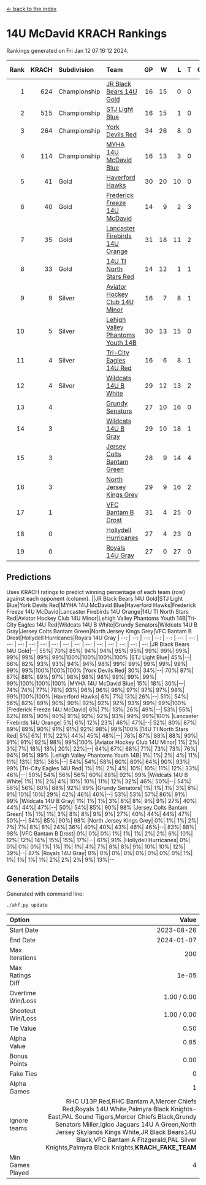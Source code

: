[<- back to the index](readme.md)
# 14U McDavid KRACH Rankings
Rankings generated on Fri Jan 12 07:16:12 2024.

Rank|KRACH|Subdivision|Team|GP|W|L|T|OTW|OTL|SoS|Exp Wins|Win Diff
---:|---:|:---|:---|---:|---:|---:|---:|---:|---:|---:|---:|---:
1|624|Championship|[JR Black Bears 14U Gold](https://gamesheetstats.com/seasons/3659/teams/140633/schedule)|16|15|0|0|1|0|7|16.8|-0.0
2|515|Championship|[STJ Light Blue](https://gamesheetstats.com/seasons/3659/teams/140639/schedule)|16|15|1|0|0|0|46|15.9|0.0
3|264|Championship|[York Devils Red](https://gamesheetstats.com/seasons/3659/teams/140644/schedule)|34|26|8|0|0|0|370|26.9|0.0
4|114|Championship|[MYHA 14U McDavid Blue](https://gamesheetstats.com/seasons/3659/teams/140636/schedule)|16|13|3|0|0|0|46|13.9|0.0
5|41|Gold|[Haverford Hawks](https://gamesheetstats.com/seasons/3659/teams/140630/schedule)|30|20|10|0|0|0|97|20.9|0.0
6|40|Gold|[Frederick Freeze 14U McDavid](https://gamesheetstats.com/seasons/3659/teams/140628/schedule)|14|9|2|3|0|0|44|11.4|0.0
7|35|Gold|[Lancaster Firebirds 14U Orange](https://gamesheetstats.com/seasons/3659/teams/140634/schedule)|31|18|11|2|0|0|104|19.9|0.0
8|33|Gold|[14U TI North Stars Red](https://gamesheetstats.com/seasons/3659/teams/140626/schedule)|14|12|1|1|0|0|6|13.4|0.0
9|9|Silver|[Aviator Hockey Club 14U Minor](https://gamesheetstats.com/seasons/3659/teams/140627/schedule)|16|7|8|1|0|0|121|8.4|0.0
10|5|Silver|[Lehigh Valley Phantoms Youth 14B](https://gamesheetstats.com/seasons/3659/teams/140635/schedule)|30|13|15|0|1|1|59|14.9|0.0
11|4|Silver|[Tri-City Eagles 14U Red](https://gamesheetstats.com/seasons/3659/teams/140640/schedule)|16|6|8|1|1|0|56|8.4|0.0
12|4|Silver|[Wildcats 14U B White](https://gamesheetstats.com/seasons/3659/teams/140643/schedule)|29|12|13|2|1|1|43|14.9|0.0
13|4||[Grundy Senators](https://gamesheetstats.com/seasons/3659/teams/140629/schedule)|27|10|16|0|0|1|130|10.9|0.0
14|3||[Wildcats 14U B Gray](https://gamesheetstats.com/seasons/3659/teams/140642/schedule)|29|10|18|1|0|0|43|11.4|0.0
15|3||[Jersey Colts Bantam Green](https://gamesheetstats.com/seasons/3659/teams/140632/schedule)|28|9|14|4|1|0|27|12.9|0.0
16|3||[North Jersey Kings Grey](https://gamesheetstats.com/seasons/3659/teams/140637/schedule)|29|9|16|2|1|1|31|11.9|0.0
17|1||[VFC Bantam B Drost](https://gamesheetstats.com/seasons/3659/teams/140641/schedule)|31|4|25|0|0|2|130|4.9|0.0
18|0||[Hollydell Hurricanes](https://gamesheetstats.com/seasons/3659/teams/140631/schedule)|27|4|23|0|0|0|24|4.9|0.0
19|0||[Royals 14U Gray](https://gamesheetstats.com/seasons/3659/teams/140638/schedule)|27|0|27|0|0|0|78|0.9|0.0

## Predictions
Uses KRACH ratings to predict winning percentage of each team (row) against each opponent (column).
||JR Black Bears 14U Gold|STJ Light Blue|York Devils Red|MYHA 14U McDavid Blue|Haverford Hawks|Frederick Freeze 14U McDavid|Lancaster Firebirds 14U Orange|14U TI North Stars Red|Aviator Hockey Club 14U Minor|Lehigh Valley Phantoms Youth 14B|Tri-City Eagles 14U Red|Wildcats 14U B White|Grundy Senators|Wildcats 14U B Gray|Jersey Colts Bantam Green|North Jersey Kings Grey|VFC Bantam B Drost|Hollydell Hurricanes|Royals 14U Gray
| --: | --: | --: | --: | --: | --: | --: | --: | --: | --: | --: | --: | --: | --: | --: | --: | --: | --: | --: | --: 
|JR Black Bears 14U Gold|--| 55%| 70%| 85%| 94%| 94%| 95%| 95%| 99%| 99%| 99%| 99%| 99%| 99%| 99%|100%|100%|100%|100%
|STJ Light Blue| 45%|--| 66%| 82%| 93%| 93%| 94%| 94%| 98%| 99%| 99%| 99%| 99%| 99%| 99%| 99%|100%|100%|100%
|York Devils Red| 30%| 34%|--| 70%| 87%| 87%| 88%| 89%| 97%| 98%| 98%| 98%| 99%| 99%| 99%| 99%|100%|100%|100%
|MYHA 14U McDavid Blue| 15%| 18%| 30%|--| 74%| 74%| 77%| 78%| 93%| 96%| 96%| 96%| 97%| 97%| 97%| 98%| 99%|100%|100%
|Haverford Hawks|  6%|  7%| 13%| 26%|--| 51%| 54%| 56%| 82%| 89%| 90%| 90%| 92%| 92%| 92%| 93%| 99%| 99%|100%
|Frederick Freeze 14U McDavid|  6%|  7%| 13%| 26%| 49%|--| 53%| 55%| 82%| 89%| 90%| 90%| 91%| 92%| 92%| 93%| 99%| 99%|100%
|Lancaster Firebirds 14U Orange|  5%|  6%| 12%| 23%| 46%| 47%|--| 52%| 80%| 87%| 89%| 89%| 90%| 91%| 91%| 92%| 98%| 99%|100%
|14U TI North Stars Red|  5%|  6%| 11%| 22%| 44%| 45%| 48%|--| 78%| 87%| 88%| 88%| 90%| 91%| 91%| 92%| 98%| 99%|100%
|Aviator Hockey Club 14U Minor|  1%|  2%|  3%|  7%| 18%| 18%| 20%| 22%|--| 64%| 67%| 68%| 71%| 73%| 73%| 76%| 94%| 96%| 99%
|Lehigh Valley Phantoms Youth 14B|  1%|  1%|  2%|  4%| 11%| 11%| 13%| 13%| 36%|--| 54%| 54%| 58%| 60%| 60%| 64%| 90%| 93%| 99%
|Tri-City Eagles 14U Red|  1%|  1%|  2%|  4%| 10%| 10%| 11%| 12%| 33%| 46%|--| 50%| 54%| 56%| 56%| 60%| 88%| 92%| 99%
|Wildcats 14U B White|  1%|  1%|  2%|  4%| 10%| 10%| 11%| 12%| 32%| 46%| 50%|--| 54%| 56%| 56%| 60%| 88%| 92%| 99%
|Grundy Senators|  1%|  1%|  1%|  3%|  8%|  9%| 10%| 10%| 29%| 42%| 46%| 46%|--| 53%| 53%| 57%| 86%| 91%| 99%
|Wildcats 14U B Gray|  1%|  1%|  1%|  3%|  8%|  8%|  9%|  9%| 27%| 40%| 44%| 44%| 47%|--| 50%| 54%| 85%| 90%| 98%
|Jersey Colts Bantam Green|  1%|  1%|  1%|  3%|  8%|  8%|  9%|  9%| 27%| 40%| 44%| 44%| 47%| 50%|--| 54%| 85%| 90%| 98%
|North Jersey Kings Grey|  0%|  1%|  1%|  2%|  7%|  7%|  8%|  8%| 24%| 36%| 40%| 40%| 43%| 46%| 46%|--| 83%| 88%| 98%
|VFC Bantam B Drost|  0%|  0%|  0%|  1%|  1%|  1%|  2%|  2%|  6%| 10%| 12%| 12%| 14%| 15%| 15%| 17%|--| 61%| 91%
|Hollydell Hurricanes|  0%|  0%|  0%|  0%|  1%|  1%|  1%|  1%|  4%|  7%|  8%|  8%|  9%| 10%| 10%| 12%| 39%|--| 87%
|Royals 14U Gray|  0%|  0%|  0%|  0%|  0%|  0%|  0%|  0%|  1%|  1%|  1%|  1%|  1%|  2%|  2%|  2%|  9%| 13%|--

## Generation Details

Generated with command line:
```
./ahf.py update
```

| Option | Value |
| :----- | ----: |
| Start Date | 2023-08-26 |
| End Date | 2024-01-07 |
| Max Iterations | 200 |
| Max Ratings Diff | 1e-05 |
| Overtime Win/Loss | 1.00 / 0.00 |
| Shootout Win/Loss | 1.00 / 0.00 |
| Tie Value | 0.50 |
| Alpha Value | 0.85 |
| Bonus Points | 0.00 |
| Fake Ties | 0 |
| Alpha Games | 1 |
| Ignore teams | RHC U13P Red,RHC Bantam A,Mercer Chiefs Red,Royals 14U White,Palmyra Black Knights-East,PAL Sound Tigers,Mercer Chiefs Black,Grundy Senators Miller,Igloo Jaguars 14U A Green,North Jersey Skylands Kings White,JR Black Bears14U Black,VFC Bantam A Fitzgerald,PAL Silver Knights,Palmyra Black Knights,__KRACH_FAKE_TEAM__ |
| Min Games Played | 4 |

